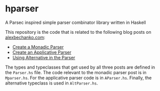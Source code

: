 hparser
=======

A Parsec inspired simple parser combinator library written in Haskell

This repository is the code that is related to the following blog posts on [alexbechanko.com](alexbechanko.com):


* [Create a Monadic Parser](alexbechanko.com/create-monadic-parser.html)
* [Create an Applicative Parser](alexbechanko.com/create-applicative-parser.html)
* [Using Alternative in the Parser](alexbechanko.com/create-alternative-parser.html)

The types and typeclasses that get used by all three posts are defined in the `Parser.hs` file. The code relevant to the monadic parser post is in `Mparser.hs`. For the applicative parser code is in `AParser.hs`. Finally, the alternative typeclass is used in `AltParser.hs`.